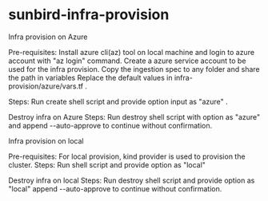 # sunbird-infra-provision

Infra provision on Azure

Pre-requisites:
Install azure cli(az) tool on local machine and login to azure account with "az login" command.
Create a azure service account to be used for the infra provision.
Copy the ingestion spec to any folder and share the path in variables
Replace the default values in infra-provision/azure/vars.tf .

Steps:
Run create shell script and provide option input as "azure" .


Destroy infra on Azure
Steps:
Run destroy shell script with option as "azure" and append --auto-approve to continue without confirmation.


Infra provision on local

Pre-requisites:
For local provision, kind provider is used to provision the cluster.
Steps:
Run shell script and provide option as "local"

Destroy infra on local
Steps:
Run destroy shell script and provide option as "local" append --auto-approve to continue without confirmation.
